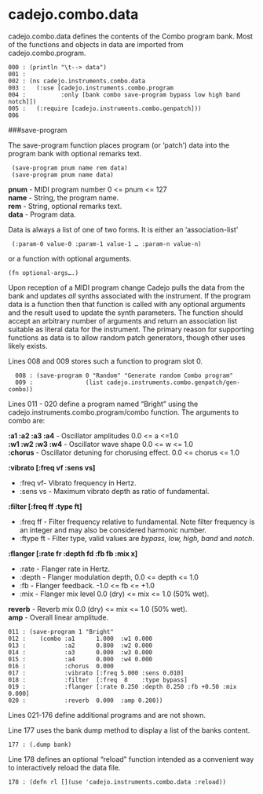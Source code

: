 cadejo.combo.data
=================

cadejo.combo.data defines the contents of the Combo program bank. Most of
the functions and objects in data are imported from cadejo.combo.program.

    000 : (println "\t--> data")
    001 : 
    002 : (ns cadejo.instruments.combo.data
    003 :   (:use [cadejo.instruments.combo.program 
    004 :          :only [bank combo save-program bypass low high band notch]])
    005 :   (:require [cadejo.instruments.combo.genpatch]))
    006   

###save-program  

The save-program function places program (or ‘patch’) data into the program
bank with optional remarks text.

     (save-program pnum name rem data)
     (save-program pnum name data)  

__pnum__ - MIDI program number 0 <= pnum <= 127  
__name__ - String, the program name.  
__rem__ - String, optional remarks text.  
__data__ - Program data.  

Data is always a list of one of two forms. It is either an ‘association-list’  

     (:param-0 value-0 :param-1 value-1 … :param-n value-n)  

or a function with optional arguments. 

    (fn optional-args….)  

Upon reception of a MIDI program change Cadejo pulls the data from the bank
and updates *all* synths associated with the instrument. If the program
data is a function then that function is called with any optional arguments
and the result used to update the synth parameters. The function should
accept an arbitrary number of arguments and return an association list
suitable as literal data for the instrument. The primary reason for
supporting functions as data is to allow random patch generators, though
other uses likely exists.

Lines 008 and 009 stores such a function to program slot 0.  
  
      008 : (save-program 0 "Random" "Generate random Combo program"  
      009 :               (list cadejo.instruments.combo.genpatch/gen-combo))  

Lines 011 - 020 define a program named “Bright” using the
cadejo.instruments.combo.program/combo function. The arguments to combo
are:

__:a1 :a2 :a3 :a4__ - Oscillator amplitudes 0.0 <= a <=1.0   
__:w1 :w2 :w3 :w4__ - Oscillator wave shape 0.0 <= w <= 1.0  
__:chorus__ - Oscillator detuning for chorusing effect. 0.0 <= chorus <= 1.0

__:vibrato [:freq vf :sens vs]__  
* :freq vf- Vibrato frequency in Hertz.  
* :sens vs - Maximum vibrato depth as ratio of fundamental.  

__:filter [:freq ff :type ft]__    
* :freq ff - Filter frequency relative to fundamental. Note filter frequency 
  is an integer and may also be considered harmonic number.  
* :ftype ft - Filter type, valid values are *bypass, low, high, band* and *notch*.  

__:flanger [:rate fr :depth fd :fb fb :mix x]__  
* :rate - Flanger rate in Hertz.  
* :depth - Flanger modulation depth, 0.0 <= depth <= 1.0  
* :fb - Flanger feedback. -1.0 <= fb <= +1.0  
* :mix - Flanger mix level 0.0 (dry) <= mix <= 1.0 (50% wet).  

__reverb__ - Reverb  mix 0.0 (dry) <= mix <= 1.0 (50% wet).  
__amp__ - Overall linear amplitude.  

	011 : (save-program 1 "Bright"
	012 :    (combo :a1      1.000  :w1 0.000
	013 :           :a2      0.800  :w2 0.000
	014 :           :a3      0.000  :w3 0.000
	015 :           :a4      0.000  :w4 0.000
	016 :           :chorus  0.000
	017 :           :vibrato [:freq 5.000 :sens 0.010]
	018 :           :filter  [:freq  8    :type bypass]
	019 :           :flanger [:rate 0.250 :depth 0.250 :fb +0.50 :mix 0.000]
	020 :           :reverb  0.000  :amp 0.200))  

Lines 021-176 define additional programs and are not shown.  

Line 177 uses the bank dump method to display a list of the banks content.  

    177 : (.dump bank)  

Line 178 defines an optional “reload” function intended as a convenient way
to interactively reload the data file.

    178 : (defn rl [](use 'cadejo.instruments.combo.data :reload))

